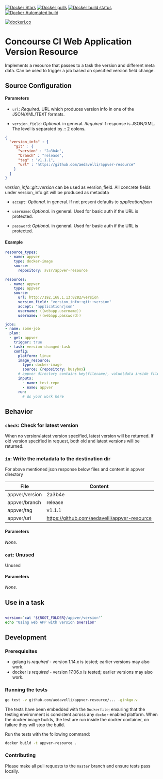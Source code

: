 
[![Docker Stars](https://img.shields.io/docker/stars/avsr/appver-resource.svg?style=plastic)](https://registry.hub.docker.com/v2/repositories/avsr/appver-resource/stars/count/)
[![Docker pulls](https://img.shields.io/docker/pulls/avsr/appver-resource.svg?style=plastic)](https://registry.hub.docker.com/v2/repositories/avsr/appver-resource)
[![Docker build status](https://img.shields.io/docker/build/avsr/appver-resource.svg)](https://github.com/aedavelli/appver-resource)
[![Docker Automated build](https://img.shields.io/docker/automated/avsr/appver-resource.svg)](https://github.com/aedavelli/appver-resource)

[![dockeri.co](http://dockeri.co/image/avsr/appver-resource)](https://hub.docker.com/r/avsr/appver-resource/)

# Concourse CI Web Application Version Resource

Implements a resource that passes to a task the version and different meta data. Can be used to trigger a job based on specified version field change.

## Source Configuration

#### Parameters

* `url`: *Required.* URL which produces version info in one of the JSON/XML/TEXT formats.

* `version_field`: *Optional.* in general. *Required* if response is JSON/XML. The level is separated by *::* 2 colons. 
```json
{
  "version_info" : {
    "git" : {
	  "version" : "2a3b4e",
	  "branch" : "release",
	  "tag" : "v1.1.1",
	  "url" : "https://github.com/aedavelli/appver-resource"
	}
  }
}
 ```
 *version_info::git::version* can be used as version_field. All concrete fields under version_info.git will be produced as metadata

* `accept`: *Optional.* in general. If not present defaults to *application/json*

* `username`: *Optional.* in general. Used for basic auth if the URL is protected.

* `password`: *Optional.* in general. Used for basic auth if the URL is protected.

#### Example

``` YAML
resource_types:
  - name: appver
    type: docker-image
    source:
      repository: avsr/appver-resource
      
resources:
  - name: appver
    type: appver
	source:
      url: http://192.168.1.13:8282/version
	  version_field: "version_info::git::version"
	  accept: "application/json"	
	  username: ((webapp.username))
	  username: ((webapp.password))

jobs:
- name: some-job
  plan:
  - get: appver
    trigger: true
  - task: version-changed-task
    config:
      platform: linux
      image_resource:
        type: docker-image
        source: {repository: busybox}
	  # appver directory contains key(filename), value(data inside file)	
      inputs:
        - name: test-repo
        - name: appver
	  run:
	    # do your work here
```

## Behavior

### `check`: Check for latest version

When no version/latest version  specified, latest version will be returned. If old version specified in request, both old and latest versions will be returned.

### `in`: Write the metadata to the destination dir

For above mentioned json response below files and content in appver directory

File|Content|
--- | --- 
appver/version | 2a3b4e
appver/branch | release
appver/tag | v1.1.1
appver/url | https://github.com/aedavelli/appver-resource

#### Parameters

*None.*

### `out`: Unused

Unused

#### Parameters

*None.*

## Use in a task

```sh

version=`cat "${ROOT_FOLDER}/appver/version"`
echo "Using web APP with version $version"

```

## Development

### Prerequisites

* golang is *required* - version 1.14.x is tested; earlier versions may also
  work.
* docker is *required* - version 17.06.x is tested; earlier versions may also
  work.

### Running the tests

```bash
go test -v github.com/aedavelli/appver-resource/... -ginkgo.v
```
The tests have been embedded with the `Dockerfile`; ensuring that the testing
environment is consistent across any `docker` enabled platform. When the docker
image builds, the test are run inside the docker container, on failure they
will stop the build.

Run the tests with the following command:

```sh
docker build -t appver-resource .
```

### Contributing

Please make all pull requests to the `master` branch and ensure tests pass
locally.
